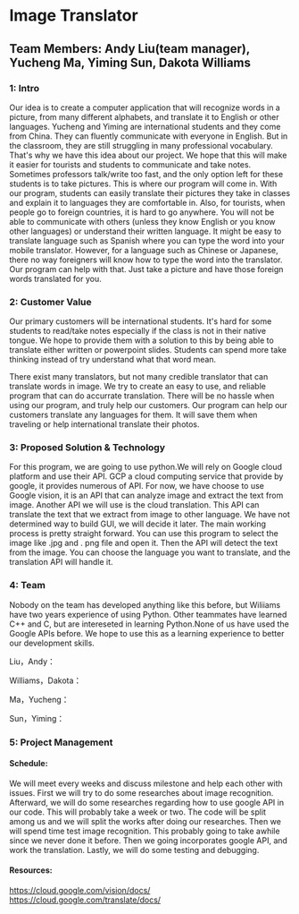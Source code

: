# Image Translator
## Team Members: Andy Liu(team manager), Yucheng Ma, Yiming Sun, Dakota Williams 

### 1: Intro
<p>   Our idea is to create a computer application that will recognize words in a picture, from many different alphabets, and translate it to English or other languages. Yucheng and Yiming are international students and they come from China. They can fluently communicate with everyone in English. But in the classroom, they are still struggling in many professional vocabulary. That's why we have this idea about our project. We hope that this will make it easier for tourists and students to communicate and take notes. Sometimes professors talk/write too fast, and the only option left for these students is to take pictures. This is where our program will come in. With our program, students can easily translate their pictures they take in classes and explain it to languages they are comfortable in. Also, for tourists, when people go to foreign countries, it is hard to go anywhere. You will not be able to communicate with others (unless they know English or you know other languages) or understand their written language. It might be easy to translate language such as Spanish where you can type the word into your mobile translator. However, for a language such as Chinese or Japanese, there no way foreigners will know how to type the word into the translator. Our program can help with that. Just take a picture and have those foreign words translated for you. </p>
 
### 2: Customer Value

<p> Our primary customers will be international students. It's hard for some students to read/take notes especially if the class is not in their native tongue. We hope to provide them with a solution to this by being able to translate either written or powerpoint slides. Students can spend more take thinking instead of try understand what that word mean.  </p>

<p> There exist many translators, but not many credible translator that can translate words in image. We try to create an easy to use, and reliable program that can do accurrate translation. There will be no hassle when using our program, and truly help our customers. Our program can help our customers translate any languages for them. It will save them when traveling or help international translate their photos.</p>


### 3: Proposed Solution & Technology
<p> For this program, we are going to use python.We will rely on Google cloud platform and use their API. GCP a cloud computing service that provide by google, it provides numerous of API. For now, we have choose to use Google vision, it is an API that can analyze image and extract the text from image. Another API we will use is the cloud translation. This API can translate the text that we extract from image to other language. We have not determined way to build GUI, we will decide it later. The main working process is pretty straight forward. You can use this program to select the image like .jpg and . png file and open it. Then the API will detect the text from the  image. You can choose the language you want to translate, and the translation API will handle it. </p>

### 4: Team
<p>Nobody on the team has developed anything like this before, but Wiliiams have two years experience of using Python. Other teammates have learned C++ and C, but are intereseted in learning Python.None of us have used the Google APIs before. We hope to use this as a learning experience to better our development skills. </p>

Liu，Andy：

Williams，Dakota：

Ma，Yucheng：

Sun，Yiming：



### 5: Project Management
#### Schedule:
<p>We will meet every weeks and discuss milestone and help each other with issues. First we will try to do some researches about image recognition. Afterward, we will do some researches regarding how to use google API in our code. This will probably take a week or two. The code will be split among us and we will split the works after doing our researches. Then we will spend time test image recognition. This probably going to take awhile since we never done it before. Then we going incorporates google API, and work the translation. Lastly, we will do some testing and debugging.</p>


#### Resources: 
https://cloud.google.com/vision/docs/ 
https://cloud.google.com/translate/docs/

